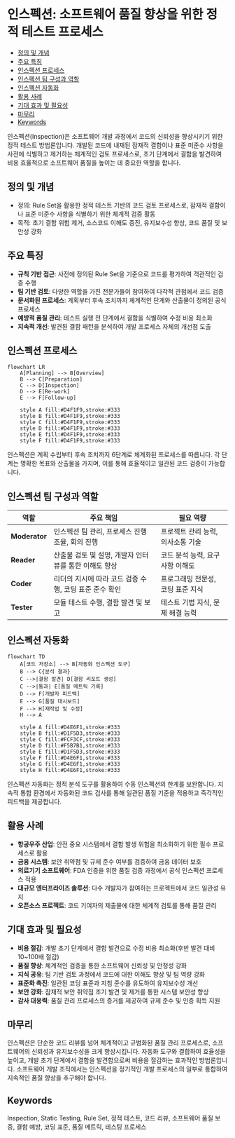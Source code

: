 # 인스펙션: 소프트웨어 품질 향상을 위한 정적 테스트 프로세스

<!-- mtoc-start -->

- [정의 및 개념](#정의-및-개념)
- [주요 특징](#주요-특징)
- [인스펙션 프로세스](#인스펙션-프로세스)
- [인스펙션 팀 구성과 역할](#인스펙션-팀-구성과-역할)
- [인스펙션 자동화](#인스펙션-자동화)
- [활용 사례](#활용-사례)
- [기대 효과 및 필요성](#기대-효과-및-필요성)
- [마무리](#마무리)
- [Keywords](#keywords)

<!-- mtoc-end -->

인스펙션(Inspection)은 소프트웨어 개발 과정에서 코드의 신뢰성을 향상시키기 위한 정적 테스트 방법론입니다. 개발된 코드에 내재된 잠재적 결함이나 표준 미준수 사항을 사전에 식별하고 제거하는 체계적인 검토 프로세스로, 초기 단계에서 결함을 발견하여 비용 효율적으로 소프트웨어 품질을 높이는 데 중요한 역할을 합니다.

## 정의 및 개념

- 정의: Rule Set을 활용한 정적 테스트 기반의 코드 검토 프로세스로, 잠재적 결함이나 표준 미준수 사항을 식별하기 위한 체계적 검증 활동
- 목적: 초기 결함 위험 제거, 소스코드 이해도 증진, 유지보수성 향상, 코드 품질 및 보안성 강화

## 주요 특징

- **규칙 기반 접근**: 사전에 정의된 Rule Set을 기준으로 코드를 평가하여 객관적인 검증 수행
- **팀 기반 검토**: 다양한 역할을 가진 전문가들이 참여하여 다각적 관점에서 코드 검증
- **문서화된 프로세스**: 계획부터 후속 조치까지 체계적인 단계와 산출물이 정의된 공식 프로세스
- **예방적 품질 관리**: 테스트 실행 전 단계에서 결함을 식별하여 수정 비용 최소화
- **지속적 개선**: 발견된 결함 패턴을 분석하여 개발 프로세스 자체의 개선점 도출

## 인스펙션 프로세스

```mermaid
flowchart LR
    A[Planning] --> B[Overview]
    B --> C[Preparation]
    C --> D[Inspection]
    D --> E[Re-work]
    E --> F[Follow-up]

    style A fill:#D4F1F9,stroke:#333
    style B fill:#D4F1F9,stroke:#333
    style C fill:#D4F1F9,stroke:#333
    style D fill:#D4F1F9,stroke:#333
    style E fill:#D4F1F9,stroke:#333
    style F fill:#D4F1F9,stroke:#333
```

인스펙션은 계획 수립부터 후속 조치까지 6단계로 체계화된 프로세스를 따릅니다. 각 단계는 명확한 목표와 산출물을 가지며, 이를 통해 효율적이고 일관된 코드 검증이 가능합니다.

## 인스펙션 팀 구성과 역할

| 역할          | 주요 책임                                              | 필요 역량                         |
| ------------- | ------------------------------------------------------ | --------------------------------- |
| **Moderator** | 인스펙션 팀 관리, 프로세스 진행 조율, 회의 진행        | 프로젝트 관리 능력, 의사소통 기술 |
| **Reader**    | 산출물 검토 및 설명, 개발자 인터뷰를 통한 이해도 향상  | 코드 분석 능력, 요구사항 이해도   |
| **Coder**     | 리더의 지시에 따라 코드 검증 수행, 코딩 표준 준수 확인 | 프로그래밍 전문성, 코딩 표준 지식 |
| **Tester**    | 모듈 테스트 수행, 결함 발견 및 보고                    | 테스트 기법 지식, 문제 해결 능력  |

## 인스펙션 자동화

```mermaid
flowchart TD
    A[코드 저장소] --> B[자동화 인스펙션 도구]
    B --> C{분석 결과}
    C -->|결함 발견| D[결함 리포트 생성]
    C -->|통과| E[품질 메트릭 기록]
    D --> F[개발자 피드백]
    E --> G[품질 대시보드]
    F --> H[재작업 및 수정]
    H --> A

    style A fill:#D4E6F1,stroke:#333
    style B fill:#D1F5D3,stroke:#333
    style C fill:#FCF3CF,stroke:#333
    style D fill:#F5B7B1,stroke:#333
    style E fill:#D1F5D3,stroke:#333
    style F fill:#D4E6F1,stroke:#333
    style G fill:#D4E6F1,stroke:#333
    style H fill:#D4E6F1,stroke:#333
```

인스펙션 자동화는 정적 분석 도구를 활용하여 수동 인스펙션의 한계를 보완합니다. 지속적 통합 환경에서 자동화된 코드 검사를 통해 일관된 품질 기준을 적용하고 즉각적인 피드백을 제공합니다.

## 활용 사례

- **항공우주 산업**: 안전 중요 시스템에서 결함 발생 위험을 최소화하기 위한 필수 프로세스로 활용
- **금융 시스템**: 보안 취약점 및 규제 준수 여부를 검증하여 금융 데이터 보호
- **의료기기 소프트웨어**: FDA 인증을 위한 품질 검증 과정에서 공식 인스펙션 프로세스 적용
- **대규모 엔터프라이즈 솔루션**: 다수 개발자가 참여하는 프로젝트에서 코드 일관성 유지
- **오픈소스 프로젝트**: 코드 기여자의 제출물에 대한 체계적 검토를 통해 품질 관리

## 기대 효과 및 필요성

- **비용 절감**: 개발 초기 단계에서 결함 발견으로 수정 비용 최소화(후반 발견 대비 10~100배 절감)
- **품질 향상**: 체계적인 검증을 통한 소프트웨어 신뢰성 및 안정성 강화
- **지식 공유**: 팀 기반 검토 과정에서 코드에 대한 이해도 향상 및 팀 역량 강화
- **표준화 촉진**: 일관된 코딩 표준과 지침 준수를 유도하여 유지보수성 개선
- **보안 강화**: 잠재적 보안 취약점 조기 발견 및 제거를 통한 시스템 보안성 향상
- **감사 대응력**: 품질 관리 프로세스의 증거를 제공하여 규제 준수 및 인증 획득 지원

## 마무리

인스펙션은 단순한 코드 리뷰를 넘어 체계적이고 규범화된 품질 관리 프로세스로, 소프트웨어의 신뢰성과 유지보수성을 크게 향상시킵니다. 자동화 도구와 결합하여 효율성을 높이고, 개발 초기 단계에서 결함을 발견함으로써 비용을 절감하는 효과적인 방법론입니다. 소프트웨어 개발 조직에서는 인스펙션을 정기적인 개발 프로세스의 일부로 통합하여 지속적인 품질 향상을 추구해야 합니다.

## Keywords

Inspection, Static Testing, Rule Set, 정적 테스트, 코드 리뷰, 소프트웨어 품질 보증, 결함 예방, 코딩 표준, 품질 메트릭, 테스팅 프로세스
